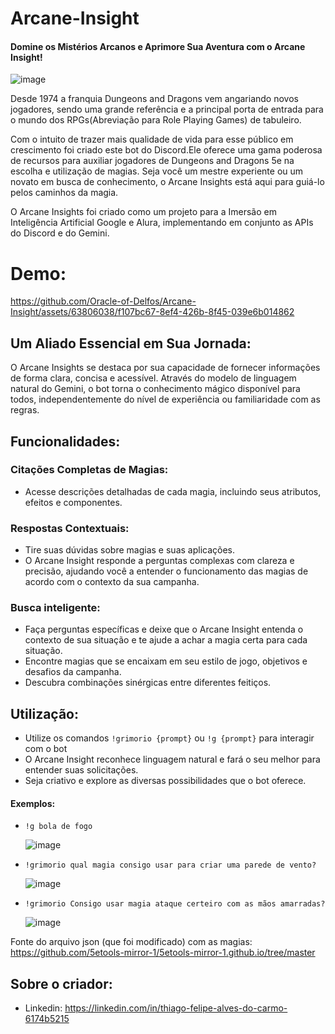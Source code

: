 # Arcane-Insight
#### Domine os Mistérios Arcanos e Aprimore Sua Aventura com o Arcane Insight!
![image](https://github.com/Oracle-of-Delfos/Arcane-Insight/assets/63806038/a2cdf4ab-4e38-4dff-8c5e-4c7899e16813)

Desde 1974 a franquia Dungeons and Dragons vem angariando novos jogadores, sendo uma grande referência e a principal porta de entrada para o mundo dos RPGs(Abreviação para Role Playing Games) de tabuleiro.

Com o intuito de trazer mais qualidade de vida para esse público em crescimento foi criado este bot do Discord.Ele oferece uma gama poderosa de recursos para auxiliar jogadores de Dungeons and Dragons 5e na escolha e utilização de magias. Seja você um mestre experiente ou um novato em busca de conhecimento, o Arcane Insights está aqui para guiá-lo pelos caminhos da magia.

O Arcane Insights foi criado como um projeto para a Imersão em Inteligência Artificial Google e Alura, implementando em conjunto as APIs do Discord e do Gemini.

# Demo:

https://github.com/Oracle-of-Delfos/Arcane-Insight/assets/63806038/f107bc67-8ef4-426b-8f45-039e6b014862

## Um Aliado Essencial em Sua Jornada:

O Arcane Insights se destaca por sua capacidade de fornecer informações de forma clara, concisa e acessível. Através do modelo de linguagem natural do Gemini, o bot torna o conhecimento mágico disponível para todos, independentemente do nível de experiência ou familiaridade com as regras.

## Funcionalidades:

### Citações Completas de Magias: 
- Acesse descrições detalhadas de cada magia, incluindo seus atributos, efeitos e componentes.

### Respostas Contextuais: 
- Tire suas dúvidas sobre magias e suas aplicações.
- O Arcane Insight responde a perguntas complexas com clareza e precisão, ajudando você a entender o funcionamento das magias de acordo com o contexto da sua campanha.

### Busca inteligente: 
- Faça perguntas específicas e deixe que o Arcane Insight entenda o contexto de sua situação e te ajude a achar a magia certa para cada situação.
- Encontre magias que se encaixam em seu estilo de jogo, objetivos e desafios da campanha.
- Descubra combinações sinérgicas entre diferentes feitiços.
  
## Utilização:
- Utilize os comandos `!grimorio {prompt}` ou `!g {prompt}` para interagir com o bot
- O Arcane Insight reconhece linguagem natural e fará o seu melhor para entender suas solicitações.
- Seja criativo e explore as diversas possibilidades que o bot oferece.
#### Exemplos:
- `!g bola de fogo`
  
  ![image](https://github.com/Oracle-of-Delfos/Arcane-Insight/assets/63806038/fe94f65b-a213-49a4-87b5-f977d972d928)

- `!grimorio qual magia consigo usar para criar uma parede de vento?`
  
  ![image](https://github.com/Oracle-of-Delfos/Arcane-Insight/assets/63806038/9b6035fc-41d8-4e23-a002-475550e5acdc)

- `!grimorio Consigo usar magia ataque certeiro com as mãos amarradas?`
  
  ![image](https://github.com/Oracle-of-Delfos/Arcane-Insight/assets/63806038/b5816e05-cf94-433d-8edc-0e9cb82a3947)


Fonte do arquivo json (que foi modificado) com as magias: https://github.com/5etools-mirror-1/5etools-mirror-1.github.io/tree/master

## Sobre o criador:
- Linkedin: https://linkedin.com/in/thiago-felipe-alves-do-carmo-6174b5215
